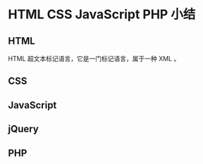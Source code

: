 # HTML CSS JavaScript PHP 小结

## HTML 

HTML 超文本标记语言，它是一门标记语言，属于一种 XML 。

## CSS

## JavaScript

## jQuery

## PHP